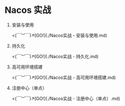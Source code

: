 # Nacos 实战

1.   安装与使用

     <(￣︶￣)↗[GO!](./Nacos实战 - 安装与使用.md)

2.   持久化

     <(￣︶￣)↗[GO!](./Nacos实战 - 持久化.md)

3.   高可用环境搭建

     <(￣︶￣)↗[GO!](./Nacos实战 - 高可用环境搭建.md)

4.   注册中心（单点）

     <(￣︶￣)↗[GO!](./Nacos实战 - 注册中心（单点）.md)

